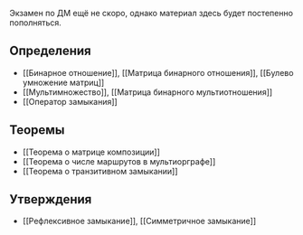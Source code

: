 Экзамен по ДМ ещё не скоро, однако материал здесь будет постепенно пополняться.

## Определения
- [[Бинарное отношение]], [[Матрица бинарного отношения]], [[Булево умножение матриц]]
- [[Мультимножество]], [[Матрица бинарного мультиотношения]]
- [[Оператор замыкания]]

## Теоремы
- [[Теорема о матрице композиции]]
- [[Теорема о числе маршрутов в мультиорграфе]]
- [[Теорема о транзитивном замыкании]]

## Утверждения
- [[Рефлексивное замыкание]], [[Симметричное замыкание]]
